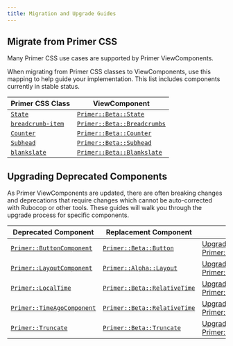 ```yaml
---
title: Migration and Upgrade Guides
---
```


## Migrate from Primer CSS

Many Primer CSS use cases are supported by Primer ViewComponents.

When migrating from Primer CSS classes to ViewComponents, use this mapping to
help guide your implementation. This list includes components currently in
stable status.

| Primer CSS Class | ViewComponent |
|------------------|---------------|
| [`State`](https://primer.style/css/components/labels#states)             | [`Primer::Beta::State`](https://primer.style/view-components/components/state)              |
| [`breadcrumb-item`](https://primer.style/css/components/breadcrumb)      | [`Primer::Beta::Breadcrumbs`](https://primer.style/view-components/components/beta/breadcrumbs)    |
| [`Counter`](https://primer.style/css/stickersheet/labels#counters)       | [`Primer::Beta::Counter`](https://primer.style/view-components/components/counter)          |
| [`Subhead`](https://primer.style/css/components/subhead)                 | [`Primer::Beta::Subhead`](https://primer.style/view-components/components/subhead)          |
| [`blankslate`](https://primer.style/css/components/blankslate)           | [`Primer::Beta::Blankslate`](https://primer.style/view-components/components/beta/blankslate)    |

## Upgrading Deprecated Components

As Primer ViewComponents are updated, there are often breaking changes and
deprecations that require changes which cannot be auto-corrected with Rubocop or
other tools. These guides will walk you through the upgrade process for specific
components.

| Deprecated Component | Replacement Component | Guide |
|----------------------|-----------------------|-------|
| [`Primer::ButtonComponent`](https://primer.style/view-components/components/button) | [`Primer::Beta::Button`](https://primer.style/view-components/components/beta/button) | [Upgrade to Primer::Beta::Button](https://primer.style/view-components/guides/primer_button_component) |
| [`Primer::LayoutComponent`](https://primer.style/view-components/components/layout) | [`Primer::Alpha::Layout`](https://primer.style/view-components/components/alpha/layout) | [Upgrade to Primer::Alpha::Layout](https://primer.style/view-components/guides/primer_layout_component) |
| [`Primer::LocalTime`](https://primer.style/view-components/components/localtime) | [`Primer::Beta::RelativeTime`](https://primer.style/view-components/components/beta/relativetime) | [Upgrade to Primer::Beta::RelativeTime](https://primer.style/view-components/guides/primer_local_time) |
| [`Primer::TimeAgoComponent`](https://primer.style/view-components/components/timeago) | [`Primer::Beta::RelativeTime`](https://primer.style/view-components/components/beta/relativetime) | [Upgrade to Primer::Beta::RelativeTime](https://primer.style/view-components/guides/primer_time_ago) |
| [`Primer::Truncate`](https://primer.style/view-components/components/truncate) | [`Primer::Beta::Truncate`](https://primer.style/view-components/components/beta/truncate) | [Upgrade to Primer::Beta::Truncate](https://primer.style/view-components/guides/primer_truncate) |
